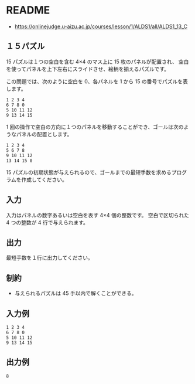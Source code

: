 # README
- <https://onlinejudge.u-aizu.ac.jp/courses/lesson/1/ALDS1/all/ALDS1_13_C>
## １５パズル
15 パズルは１つの空白を含む 4×4 のマス上に 15 枚のパネルが配置され、
空白を使ってパネルを上下左右にスライドさせ、絵柄を揃えるパズルです。

この問題では、次のように空白を 0、各パネルを 1 から 15 の番号でパズルを表します。

```
1 2 3 4
6 7 8 0
5 10 11 12
9 13 14 15
```

1 回の操作で空白の方向に１つのパネルを移動することができ、ゴールは次のようなパネルの配置とします。

```
1 2 3 4
5 6 7 8
9 10 11 12
13 14 15 0
```

15 パズルの初期状態が与えられるので、ゴールまでの最短手数を求めるプログラムを作成してください。
## 入力
入力はパネルの数字あるいは空白を表す 4×4 個の整数です。
空白で区切られた 4 つの整数が 4 行で与えられます。
## 出力
最短手数を１行に出力してください。
## 制約
- 与えられるパズルは 45 手以内で解くことができる。
## 入力例
```
1 2 3 4
6 7 8 0
5 10 11 12
9 13 14 15
```
## 出力例
```
8
```
